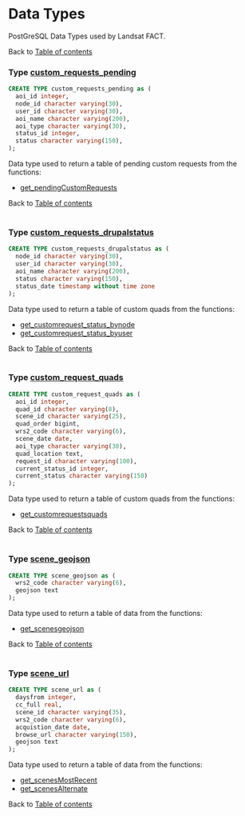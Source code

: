 # Data Types
PostGreSQL Data Types used by Landsat FACT.

Back to [Table of contents](README.md)

### Type [custom_requests_pending](datatypes/custom_requests_pending.sql)

```sql
CREATE TYPE custom_requests_pending as (
  aoi_id integer,
  node_id character varying(30),
  user_id character varying(30),
  aoi_name character varying(200),
  aoi_type character varying(30),
  status_id integer,
  status character varying(150),
);
```
Data type used to return a table of pending custom requests from the functions:
* [get_pendingCustomRequests](functions.md#function-get_pendingcustomrequests)

Back to [Table of contents](README.md)
<br><br>
### Type [custom_requests_drupalstatus](datatypes/custom_requests_drupalstatus.sql)

```sql
CREATE TYPE custom_requests_drupalstatus as (
  node_id character varying(30),
  user_id character varying(30),
  aoi_name character varying(200),
  status character varying(150),
  status_date timestamp without time zone
);

```
Data type used to return a table of  custom quads from the functions:
* [get_customrequest_status_bynode](functions.md#function-get_customrequest_status_bynode)
* [get_customrequest_status_byuser](functions.md#function-get_customrequest_status_byuser)

Back to [Table of contents](README.md)
<br><br>
### Type [custom_request_quads](datatypes/custom_request_quads.sql)

```sql
CREATE TYPE custom_request_quads as (
  aoi_id integer,
  quad_id character varying(8),
  scene_id character varying(25),
  quad_order bigint,
  wrs2_code character varying(6),
  scene_date date,
  aoi_type character varying(30),
  quad_location text,
  request_id character varying(100),
  current_status_id integer,
  current_status character varying(150)
);

```
Data type used to return a table of  custom quads from the functions:
* [get_customrequestsquads](functions.md#function-get_customrequestsquads)

Back to [Table of contents](README.md)
<br><br>
### Type [scene_geojson](datatypes/scene_geojson.sql)

```sql
CREATE TYPE scene_geojson as (
  wrs2_code character varying(6),
  geojson text
);
```
Data type used to return a table of data from the functions:
* [get_scenesgeojson](functions.md#function-get_scenesgeojson)

Back to [Table of contents](README.md)
<br><br>
### Type [scene_url](datatypes/scene_url.sql)

```sql
CREATE TYPE scene_url as (
  daysfrom integer,
  cc_full real,
  scene_id character varying(35),
  wrs2_code character varying(6),
  acquistion_date date,
  browse_url character varying(150),
  geojson text
);
```
Data type used to return a table of data from the functions:
* [get_scenesMostRecent](functions.md#function-get_scenesmostrecent)
* [get_scenesAlternate](functions.md#function-get_scenesalternate)

Back to [Table of contents](README.md)
<br><br>
